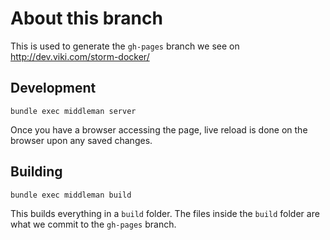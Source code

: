 About this branch
=================

This is used to generate the `gh-pages` branch we see on
http://dev.viki.com/storm-docker/

## Development

    bundle exec middleman server

Once you have a browser accessing the page, live reload is done on the browser
upon any saved changes.

## Building

    bundle exec middleman build

This builds everything in a `build` folder. The files inside the `build` folder
are what we commit to the `gh-pages` branch.
